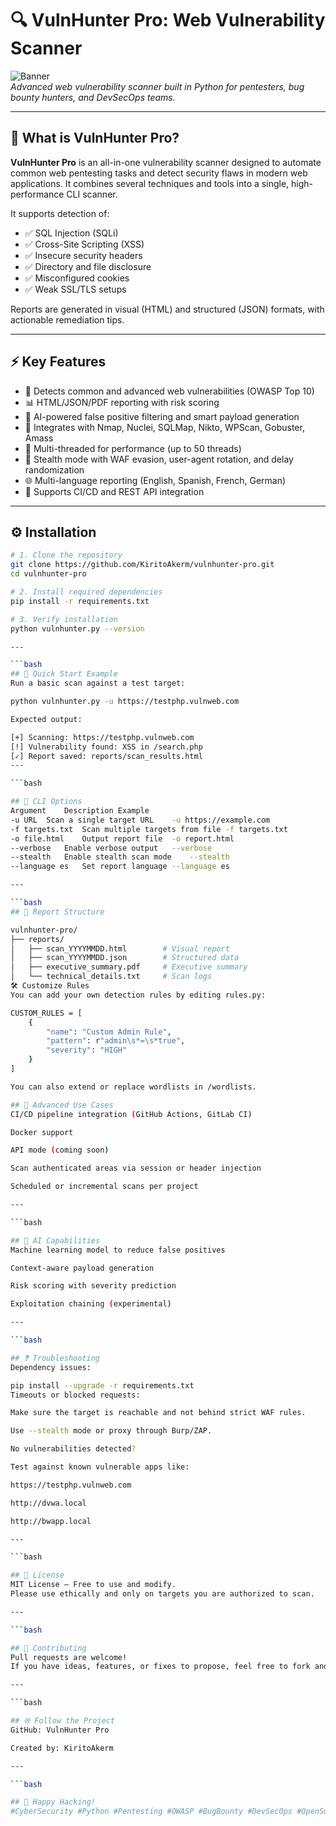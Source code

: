 # 🔍 VulnHunter Pro: Web Vulnerability Scanner

![Banner](https://via.placeholder.com/800x200?text=VulnHunter+Pro+-+Scan+with+confidence)  
*Advanced web vulnerability scanner built in Python for pentesters, bug bounty hunters, and DevSecOps teams.*

---

## 🚀 What is VulnHunter Pro?

**VulnHunter Pro** is an all-in-one vulnerability scanner designed to automate common web pentesting tasks and detect security flaws in modern web applications. It combines several techniques and tools into a single, high-performance CLI scanner.

It supports detection of:
- ✅ SQL Injection (SQLi)
- ✅ Cross-Site Scripting (XSS)
- ✅ Insecure security headers
- ✅ Directory and file disclosure
- ✅ Misconfigured cookies
- ✅ Weak SSL/TLS setups

Reports are generated in visual (HTML) and structured (JSON) formats, with actionable remediation tips.

---

## ⚡ Key Features

- 🔎 Detects common and advanced web vulnerabilities (OWASP Top 10)
- 📊 HTML/JSON/PDF reporting with risk scoring
- 🧠 AI-powered false positive filtering and smart payload generation
- 🧰 Integrates with Nmap, Nuclei, SQLMap, Nikto, WPScan, Gobuster, Amass
- 🚀 Multi-threaded for performance (up to 50 threads)
- 🥷 Stealth mode with WAF evasion, user-agent rotation, and delay randomization
- 🌐 Multi-language reporting (English, Spanish, French, German)
- 🔄 Supports CI/CD and REST API integration

---

## ⚙️ Installation

```bash
# 1. Clone the repository
git clone https://github.com/KiritoAkerm/vulnhunter-pro.git
cd vulnhunter-pro

# 2. Install required dependencies
pip install -r requirements.txt

# 3. Verify installation
python vulnhunter.py --version

---

```bash
## 🧪 Quick Start Example
Run a basic scan against a test target:

python vulnhunter.py -u https://testphp.vulnweb.com

Expected output:

[+] Scanning: https://testphp.vulnweb.com
[!] Vulnerability found: XSS in /search.php
[✓] Report saved: reports/scan_results.html
---

```bash

## 🧩 CLI Options
Argument	Description	Example
-u URL	Scan a single target URL	-u https://example.com
-f targets.txt	Scan multiple targets from file	-f targets.txt
-o file.html	Output report file	-o report.html
--verbose	Enable verbose output	--verbose
--stealth	Enable stealth scan mode	--stealth
--language es	Set report language	--language es

---

```bash
## 📂 Report Structure

vulnhunter-pro/
├── reports/
│   ├── scan_YYYYMMDD.html        # Visual report
│   ├── scan_YYYYMMDD.json        # Structured data
│   ├── executive_summary.pdf     # Executive summary
│   └── technical_details.txt     # Scan logs
🛠 Customize Rules
You can add your own detection rules by editing rules.py:

CUSTOM_RULES = [
    {
        "name": "Custom Admin Rule",
        "pattern": r"admin\s*=\s*true",
        "severity": "HIGH"
    }
]

You can also extend or replace wordlists in /wordlists.

## 🔧 Advanced Use Cases
CI/CD pipeline integration (GitHub Actions, GitLab CI)

Docker support

API mode (coming soon)

Scan authenticated areas via session or header injection

Scheduled or incremental scans per project

---

```bash

## 🧠 AI Capabilities
Machine learning model to reduce false positives

Context-aware payload generation

Risk scoring with severity prediction

Exploitation chaining (experimental)

---

```bash

## ❓ Troubleshooting
Dependency issues:

pip install --upgrade -r requirements.txt
Timeouts or blocked requests:

Make sure the target is reachable and not behind strict WAF rules.

Use --stealth mode or proxy through Burp/ZAP.

No vulnerabilities detected?

Test against known vulnerable apps like:

https://testphp.vulnweb.com

http://dvwa.local

http://bwapp.local

---

```bash

## 📜 License
MIT License — Free to use and modify.
Please use ethically and only on targets you are authorized to scan.

---

```bash

## 🤝 Contributing
Pull requests are welcome!
If you have ideas, features, or fixes to propose, feel free to fork and collaborate.

---

```bash

## 🌐 Follow the Project
GitHub: VulnHunter Pro

Created by: KiritoAkerm

---

```bash

## 🚀 Happy Hacking!
#CyberSecurity #Python #Pentesting #OWASP #BugBounty #DevSecOps #OpenSource

